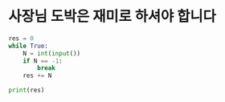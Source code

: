 # 사장님 도박은 재미로 하셔야 합니다

```python
res = 0
while True:
    N = int(input())
    if N == -1:
        break
    res += N

print(res)
```

